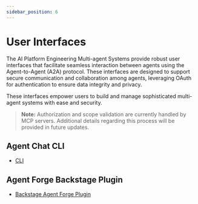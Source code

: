 ```yaml
---
sidebar_position: 6
---
```


# User Interfaces

The AI Platform Engineering Multi-agent Systems provide robust user interfaces that facilitate seamless interaction between agents using the Agent-to-Agent (A2A) protocol. These interfaces are designed to support secure communication and collaboration among agents, leveraging OAuth for authentication to ensure data integrity and privacy.

These interfaces empower users to build and manage sophisticated multi-agent systems with ease and security.

> **Note:** Authorization and scope validation are currently handled by MCP servers. Additional details regarding this process will be provided in future updates.

## Agent Chat CLI

- [CLI](https://github.com/cnoe-io/agent-chat-cli)

## Agent Forge Backstage Plugin

- [Backstage Agent Forge Plugin](https://github.com/backstage/community-plugins/tree/main/workspaces/agent-forge)
